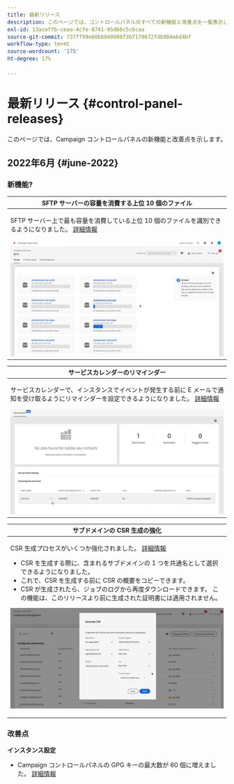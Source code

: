 ```yaml
---
title: 最新リリース
description: このページでは、コントロールパネルのすべての新機能と改善点を一覧表示しています。
exl-id: 13aceffb-ceaa-4cfe-8741-95d66c5c6caa
source-git-commit: 737ff99e60bb940980f3b7179672fdb984e6d4bf
workflow-type: tm+mt
source-wordcount: '175'
ht-degree: 17%

---
```


# 最新リリース {#control-panel-releases}

このページでは、Campaign コントロールパネルの新機能と改善点を示します。

## 2022年6月 {#june-2022}

### 新機能?

<table>
<thead>
<tr>
<th><strong>SFTP サーバーの容量を消費する上位 10 個のファイル</strong><br/></th>
</tr>
</thead>
<tbody>
<tr>
<td>
<p>SFTP サーバー上で最も容量を消費している上位 10 個のファイルを識別できるようになりました。 <a href="../sftp/using/sftp-storage-management.md">詳細情報</a></p>
<img src="../assets/do-not-localize/sftp.gif"/>
</td>
</tr>
</tbody>
</table>

<table>
<thead>
<tr>
<th><strong>サービスカレンダーのリマインダー</strong><br/></th>
</tr>
</thead>
<tbody>
<tr>
<td>
<p>サービスカレンダーで、インスタンスでイベントが発生する前に E メールで通知を受け取るようにリマインダーを設定できるようになりました。 <a href="../service-events/service-events.md">詳細情報</a></p>
<img src="../assets/do-not-localize/reminders.gif"/>
</td>
</tr>
</tbody>
</table>

<table>
<thead>
<tr>
<th><strong>サブドメインの CSR 生成の強化</strong><br/></th>
</tr>
</thead>
<tbody>
<tr>
<td>
<p>CSR 生成プロセスがいくつか強化されました。 <a href="../subdomains-certificates/using/renewing-subdomain-certificate.md">詳細情報</a></p><ul><li>CSR を生成する際に、含まれるサブドメインの 1 つを共通名として選択できるようになりました。</li><li>これで、CSR を生成する前に CSR の概要をコピーできます。</li><li>CSR が生成されたら、ジョブのログから再度ダウンロードできます。 この機能は、このリリースより前に生成された証明書には適用されません。</li></ul><p>
<img src="../assets/do-not-localize/CSR.gif"/>
</td>
</tr>
</tbody>
</table>

### 改善点

**インスタンス設定**

* Campaign コントロールパネルの GPG キーの最大数が 60 個に増えました。 [詳細情報](../instances-settings/using/gpg-keys-management.md)

